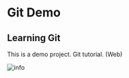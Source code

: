 # Git Demo

## Learning Git
This is a demo project. Git tutorial. (Web)

![info](https://user-images.githubusercontent.com/69856071/177672187-a6fa55df-2d4d-4518-b647-cb056cd664e6.png)